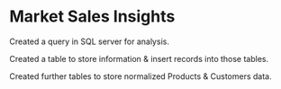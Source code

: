 # Market Sales Insights 

Created a query in SQL server for analysis.

Created a table to store information & insert records into those tables.

Created further tables to store normalized Products & Customers data.
